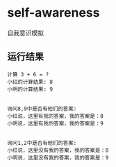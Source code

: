 # self-awareness
自我意识模拟

## 运行结果
```
计算 3 + 6 = ? 
小红的计算结果: 8
小明的计算结果: 9


询问8,9中是否有他们的答案:
小红说，这里有我的答案，我的答案是：8
小明说，这里有我的答案，我的答案是：9


询问1,2中是否有他们的答案:
小红说，这里没有我的答案，我的答案是：8
小明说，这里没有我的答案，我的答案是：9
```

